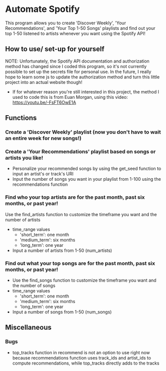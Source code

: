 # Automate Spotify
This program allows you to create 'Discover Weekly', 'Your Recommendations', and 'Your Top 1-50 Songs' playlists and find out your top 1-50 listened to artists whenever you want using the Spotify API!

## How to use/ set-up for yourself
NOTE: Unfortunately, the Spotify API documentation and authorization method has changed since I coded this program, so it's not currently possible to set up the secrets file for personal use. In the future, I really hope to learn some js to update the authorization method and turn this little project into an actual website though!
- If for whatever reason you're still interested in this project, the method I used to code this is from Euan Morgan, using this video: https://youtu.be/-FsFT6OwE1A

## Functions
### Create a 'Discover Weekly' playlist (now you don't have to wait an entire week for new songs!)

### Create a 'Your Recommendations' playlist based on songs or artists you like!
- Personalize your recommended songs by using the get_seed function to input an artist's or track's URI
- Input the number of songs you want in your playlist from 1-100 using the recommendations function

### Find who your top artists are for the past month, past six months, or past year!
Use the find_artists function to customize the timeframe you want and the number of artists
- time_range values
    - 'short_term': one month
    - 'medium_term': six months
    - 'long_term': one year
- Input a number of artists from 1-50 (num_artists)

### Find out what your top songs are for the past month, past six months, or past year!
- Use the find_songs function to customize the timeframe you want and the number of songs
- time_range values
    - 'short_term': one month
    - 'medium_term': six months
    - 'long_term': one year
- Input a number of songs from 1-50 (num_songs)

## Miscellaneous
### Bugs
- top_tracks function in recommend is not an option to use right now because recommendations function uses track_ids and artist_ids to compute recommendations, while top_tracks directly adds to the tracks